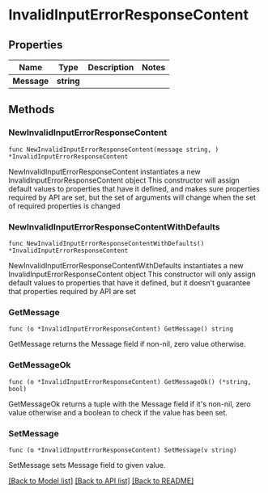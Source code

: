 # InvalidInputErrorResponseContent

## Properties

Name | Type | Description | Notes
------------ | ------------- | ------------- | -------------
**Message** | **string** |  | 

## Methods

### NewInvalidInputErrorResponseContent

`func NewInvalidInputErrorResponseContent(message string, ) *InvalidInputErrorResponseContent`

NewInvalidInputErrorResponseContent instantiates a new InvalidInputErrorResponseContent object
This constructor will assign default values to properties that have it defined,
and makes sure properties required by API are set, but the set of arguments
will change when the set of required properties is changed

### NewInvalidInputErrorResponseContentWithDefaults

`func NewInvalidInputErrorResponseContentWithDefaults() *InvalidInputErrorResponseContent`

NewInvalidInputErrorResponseContentWithDefaults instantiates a new InvalidInputErrorResponseContent object
This constructor will only assign default values to properties that have it defined,
but it doesn't guarantee that properties required by API are set

### GetMessage

`func (o *InvalidInputErrorResponseContent) GetMessage() string`

GetMessage returns the Message field if non-nil, zero value otherwise.

### GetMessageOk

`func (o *InvalidInputErrorResponseContent) GetMessageOk() (*string, bool)`

GetMessageOk returns a tuple with the Message field if it's non-nil, zero value otherwise
and a boolean to check if the value has been set.

### SetMessage

`func (o *InvalidInputErrorResponseContent) SetMessage(v string)`

SetMessage sets Message field to given value.



[[Back to Model list]](../README.md#documentation-for-models) [[Back to API list]](../README.md#documentation-for-api-endpoints) [[Back to README]](../README.md)



